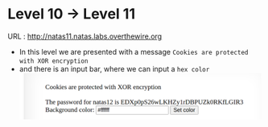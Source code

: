 # Level 10 → Level 11

URL : http://natas11.natas.labs.overthewire.org

- In this level we are presented with a message `Cookies are protected with XOR encryption`
- and there is an input bar, where we can input a `hex color`
![lvl11](images/lvl11.png)